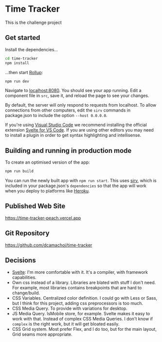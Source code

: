 # Time Tracker

This is the challenge project

## Get started

Install the dependencies...

```bash
cd time-tracker
npm install
```

...then start [Rollup](https://rollupjs.org):

```bash
npm run dev
```

Navigate to [localhost:8080](http://localhost:8080). You should see your app running. Edit a component file in `src`, save it, and reload the page to see your changes.

By default, the server will only respond to requests from localhost. To allow connections from other computers, edit the `sirv` commands in package.json to include the option `--host 0.0.0.0`.

If you're using [Visual Studio Code](https://code.visualstudio.com/) we recommend installing the official extension [Svelte for VS Code](https://marketplace.visualstudio.com/items?itemName=svelte.svelte-vscode). If you are using other editors you may need to install a plugin in order to get syntax highlighting and intellisense.

## Building and running in production mode

To create an optimised version of the app:

```bash
npm run build
```

You can run the newly built app with `npm run start`. This uses [sirv](https://github.com/lukeed/sirv), which is included in your package.json's `dependencies` so that the app will work when you deploy to platforms like [Heroku](https://heroku.com).

## Published Web Site

https://time-tracker-peach.vercel.app

## Git Repository

https://github.com/dcamachoj/time-tracker

## Decisions

- [Svelte](https://svelte.dev/):
  I'm more comfortable with it.
  It's a compiler, with framework capabilities.
- Own css instead of a library. Libraries are blated with stuff I don't need.
  For example, most libraries contains breakpoints that are hard to change/build.
- CSS Variables. Centralized color definition. I could go with Less or Sass,
  but I think for this project, adding css preprocessors is too much.
- CSS Media Query. To provide with variations for desktop.
- JS Media Query. IsMobile store, for example. Svelte makes it easy to work with that.
  Instead of complex CSS Media Queries. I don't know if `complex` is the right work, but it will get bloated easily.
- CSS Grid system. Most prefer Flex, and I do too, but for the main layout,
  Grid seams more appropriate.
